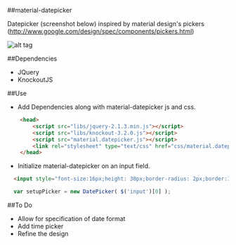 ##material-datepicker

Datepicker (screenshot below) inspired by material design's pickers (http://www.google.com/design/spec/components/pickers.html) 

![alt tag](http://i.imgur.com/0i6PMMB.png)

##Dependencies
* JQuery
* KnockoutJS

##Use

* Add Dependencies along with material-datepicker js and css.

```html
	<head>
		<script src="libs/jquery-2.1.3.min.js"></script>
		<script src="libs/knockout-3.2.0.js"></script>
		<script src="material.datepicker.js"></script>
		<link rel="stylesheet" type="text/css" href="css/material.datepicker.css">
	</head>
```

* Initialize material-datepicker on an input field.

```html
  <input style="font-size:16px;height: 30px;border-radius: 2px;border:1 solid gray;padding:0px 10px">
```

```javascript
  var setupPicker = new DatePicker( $('input')[0] );
```

##To Do
* Allow for specification of date format
* Add time picker
* Refine the design



